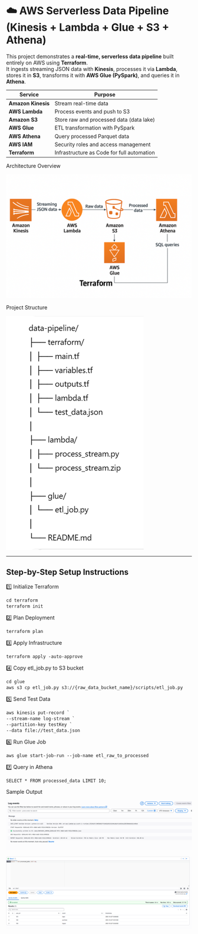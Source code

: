 # ☁️ AWS Serverless Data Pipeline (Kinesis + Lambda + Glue + S3 + Athena)

This project demonstrates a **real-time, serverless data pipeline** built entirely on AWS using **Terraform**.  
It ingests streaming JSON data with **Kinesis**, processes it via **Lambda**, stores it in **S3**, transforms it with **AWS Glue (PySpark)**, and queries it in **Athena**.



| Service | Purpose |
|----------|----------|
| **Amazon Kinesis** | Stream real-time data |
| **AWS Lambda** | Process events and push to S3 |
| **Amazon S3** | Store raw and processed data (data lake) |
| **AWS Glue** | ETL transformation with PySpark |
| **AWS Athena** | Query processed Parquet data |
| **AWS IAM** | Security roles and access management |
| **Terraform** | Infrastructure as Code for full automation |


Architecture Overview

![Architecture Diagram](image-3.png)

Project Structure

![Structure](image.png)


---

## Step-by-Step Setup Instructions

1️⃣ Initialize Terraform
    
    cd terraform
    terraform init

2️⃣ Plan Deployment

    terraform plan

3️⃣ Apply Infrastructure

    terraform apply -auto-approve

4️⃣ Copy etl_job.py to S3 bucket

    cd glue
    aws s3 cp etl_job.py s3://{raw_data_bucket_name}/scripts/etl_job.py

5️⃣ Send Test Data

    aws kinesis put-record `
    --stream-name log-stream `
    --partition-key testKey `
    --data file://test_data.json

6️⃣ Run Glue Job

    aws glue start-job-run --job-name etl_raw_to_processed

7️⃣ Query in Athena

    SELECT * FROM processed_data LIMIT 10;

Sample Output

![Cloud watch logs](image-1.png)

![Athena qeury](image-2.png)